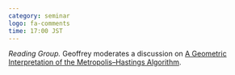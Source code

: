 ```yaml
---
category: seminar
logo: fa-comments
time: 17:00 JST
---
```


*Reading Group.* Geoffrey moderates a discussion on [A Geometric Interpretation of the Metropolis–Hastings Algorithm](https://projecteuclid.org/journals/statistical-science/volume-16/issue-4/A-Geometric-Interpretation-of-the-Metropolis-Hastings-Algorithm/10.1214/ss/1015346318.full).


